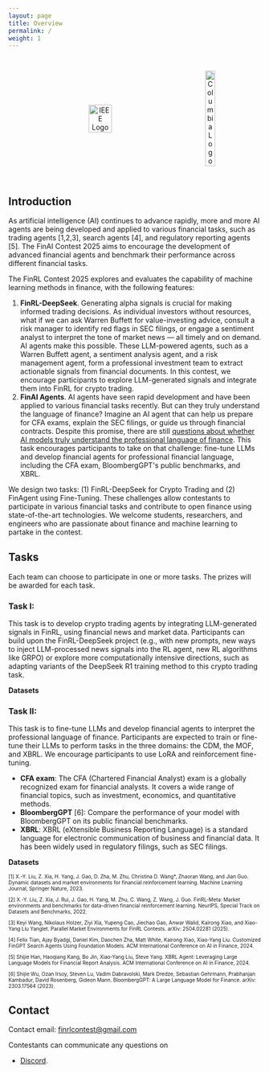 ```yaml
---
layout: page
title: Overview
permalink: /
weight: 1
---
```


<div style="text-align: center; display: flex; width: 100%; justify-content: space-evenly; align-items: center; gap: 1em; padding: 2em">
  <img style="width: 30%;" src="https://github.com/Open-Finance-Lab/FinRL_Contest_2025/blob/main/docs/assets/logos/ieee-logo.png?raw=true" alt="IEEE Logo">
  <img style="width: 20%;" src="https://github.com/Open-Finance-Lab/FinRL_Contest_2025/blob/main/docs/assets/logos/columbiau.jpeg?raw=true" alt="Columbia Logo">
</div>


## Introduction

As artificial intelligence (AI) continues to advance rapidly, more and more AI agents are being developed and applied to various financial tasks, such as trading agents [1,2,3], search agents [4], and regulatory reporting agents [5]. The FinAI Contest 2025 aims to encourage the development of advanced financial agents and benchmark their performance across different financial tasks.

The FinRL Contest 2025 explores and evaluates the capability of machine learning methods in finance, with the following features:
1. **FinRL-DeepSeek**. Generating alpha signals is crucial for making informed trading decisions. As individual investors without resources, what if we can ask Warren Buffett for value-investing advice, consult a risk manager to identify red flags in SEC filings, or engage a sentiment analyst to interpret the tone of market news — all timely and on demand. AI agents make this possible. These LLM-powered agents, such as a Warren Buffett agent, a sentiment analysis agent, and a risk management agent, form a professional investment team to extract actionable signals from financial documents. In this contest, we encourage participants to explore LLM-generated signals and integrate them into FinRL for crypto trading.
2. **FinAI Agents**. AI agents have seen rapid development and have been applied to various financial tasks recently. But can they truly understand the language of finance? Imagine an AI agent that can help us prepare for CFA exams, explain the SEC filings, or guide us through financial contracts. Despite this promise, there are still [questions about whether AI models truly understand the professional language of finance](https://www.cnbc.com/2023/12/19/gpt-and-other-ai-models-cant-analyze-an-sec-filing-researchers-find.html). This task encourages participants to take on that challenge: fine-tune LLMs and develop financial agents for professional financial language, including the CFA exam, BloombergGPT's public benchmarks, and XBRL.

We design two tasks: (1) FinRL-DeepSeek for Crypto Trading and (2) FinAgent using Fine-Tuning. These challenges allow contestants to participate in various financial tasks and contribute to open finance using state-of-the-art technologies. We welcome students, researchers, and engineers who are passionate about finance and machine learning to partake in the contest.

## Tasks
Each team can choose to participate in one or more tasks. The prizes will be awarded for each task.

### Task I: 
This task is to develop crypto trading agents by integrating LLM-generated signals in FinRL, using financial news and market data. Participants can build upon the FinRL-DeepSeek project (e.g., with new prompts, new ways to inject LLM-processed news signals into the RL agent, new RL algorithms like GRPO) or explore more computationally intensive directions, such as adapting variants of the DeepSeek R1 training method to this crypto trading task.

**Datasets**



### Task II:
This task is to fine-tune LLMs and develop financial agents to interpret the professional language of finance. Participants are expected to train or fine-tune their LLMs to perform tasks in the three domains: the CDM, the MOF, and XBRL. We encourage participants to use LoRA and reinforcement fine-tuning.
* **CFA exam**: The CFA (Chartered Financial Analyst) exam is a globally recognized exam for financial analysts. It covers a wide range of financial topics, such as investment, economics, and quantitative methods.
* **BloombergGPT** [6]: Compare the performance of your model with BloombergGPT on its public financial benchmarks.
* **XBRL**: XBRL (eXtensible Business Reporting Language) is a standard language for electronic communication of business and financial data. It has been widely used in regulatory filings, such as SEC filings.

**Datasets**


<p style="font-size: 10px;">
[1] X.-Y. Liu, Z. Xia, H. Yang, J. Gao, D. Zha, M. Zhu, Christina D. Wang*, Zhaoran Wang, and Jian Guo. Dynamic datasets and market environments for financial reinforcement learning. Machine Learning Journal, Springer Nature, 2023.
</p>
<p style="font-size: 10px;">
[2] X.-Y. Liu, Z. Xia, J. Rui, J. Gao, H. Yang, M. Zhu, C. Wang, Z. Wang, J. Guo. FinRL-Meta: Market environments and benchmarks for data-driven financial reinforcement learning. NeurIPS, Special Track on Datasets and Benchmarks, 2022.
</p>
<p style="font-size: 10px;">
[3] Keyi Wang, Nikolaus Holzer, Ziyi Xia, Yupeng Cao, Jiechao Gao, Anwar Walid, Kairong Xiao, and Xiao-Yang Liu Yanglet. Parallel Market Environments for FinRL Contests. arXiv: 2504.02281 (2025).
</p>
<p style="font-size: 10px;">
[4] Felix Tian, Ajay Byadgi, Daniel Kim, Daochen Zha, Matt White, Kairong Xiao, Xiao-Yang Liu. Customized FinGPT Search Agents Using Foundation Models. ACM International Conference on AI in Finance, 2024.
</p>
<p style="font-size: 10px;">
[5] Shijie Han, Haoqiang Kang, Bo Jin, Xiao-Yang Liu, Steve Yang. XBRL Agent: Leveraging Large Language Models for Financial Report Analysis. ACM International Conference on AI in Finance, 2024.
</p>
<p style="font-size: 10px;">
[6] Shijie Wu, Ozan Irsoy, Steven Lu, Vadim Dabravolski, Mark Dredze, Sebastian Gehrmann, Prabhanjan Kambadur, David Rosenberg, Gideon Mann. BloombergGPT: A Large Language Model for Finance. arXiv: 2303.17564 (2023).
</p>

## Contact
Contact email: [finrlcontest@gmail.com](mailto:finrlcontest@gmail.com)

Contestants can communicate any questions on 
* [Discord](https://discord.gg/dJY5cKzmkv).




